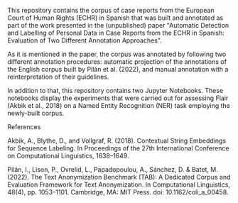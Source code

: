 This repository contains the corpus of case reports from the European Court of Human Rights (ECHR) in Spanish that was built and annotated as part of the work presented in the (unpublished) paper "Automatic Detection and Labelling of Personal Data in Case Reports from the ECHR in Spanish: Evaluation of Two Different Annotation Approaches".

As it is mentioned in the paper, the corpus was annotated by following two different annotation procedures: automatic projection of the annotations of the English corpus built by Pilán et al. (2022), and manual annotation with a reinterpretation of their guidelines.

In addition to that, this repository contains two Jupyter Notebooks. These notebooks display the experiments that were carried out for assessing Flair (Akbik et al., 2018) on a Named Entity Recognition (NER) task employing the newly-built corpus.

References

Akbik, A., Blythe, D., and Vollgraf, R. (2018). Contextual String Embeddings for Sequence Labeling. In Proceedings of the 27th International Conference on Computational Linguistics, 1638–1649.

Pilán, I., Lison, P., Ovrelid, L., Papadopoulou, A., Sánchez, D. & Batet, M. (2022). The Text Anonymization Benchmark (TAB): A Dedicated Corpus and Evaluation Framework for Text Anonymization. In Computational Linguistics, 48(4), pp. 1053–1101. Cambridge, MA: MIT Press. doi: 10.1162/coli_a_00458.
